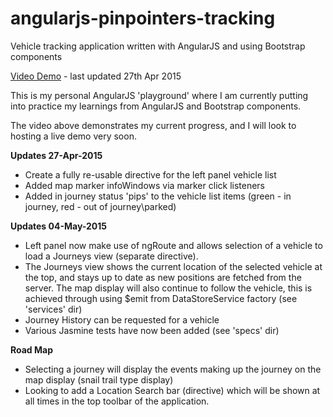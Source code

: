 # angularjs-pinpointers-tracking
Vehicle tracking application written with AngularJS and using Bootstrap components

[Video Demo](http://screencast-o-matic.com/watch/cof0offV6O) - last updated 27th Apr 2015

This is my personal AngularJS 'playground' where I am currently putting into practice my learnings from AngularJS and Bootstrap components.

The video above demonstrates my current progress, and I will look to hosting a live demo very soon.

**Updates 27-Apr-2015**
- Create a fully re-usable directive for the left panel vehicle list
- Added map marker infoWindows via marker click listeners
- Added in journey status 'pips' to the vehicle list items (green - in journey, red - out of journey\parked)

**Updates 04-May-2015**
- Left panel now make use of ngRoute and allows selection of a vehicle to load a Journeys view (separate directive).
- The Journeys view shows the current location of the selected vehicle at the top, and stays up to date as new positions are fetched from the server. The map display will also continue to follow the vehicle, this is achieved through using $emit from DataStoreService factory (see 'services' dir)
- Journey History can be requested for a vehicle
- Various Jasmine tests have now been added (see 'specs' dir)

**Road Map**
- Selecting a journey will display the events making up the journey on the map display (snail trail type display)
- Looking to add a Location Search bar (directive) which will be shown at all times in the top toolbar of the application.
